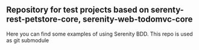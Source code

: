 ## Repository for test projects based on serenty-rest-petstore-core, serenity-web-todomvc-core  

Here you can find some examples of using Serenity BDD. This repo is used as git submodule